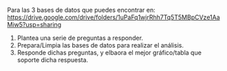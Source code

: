 Para las 3 bases de datos que puedes encontrar en: 
https://drive.google.com/drive/folders/1uPaFq1wjrRhh7Tq5T5MBpCVze1AaMiw5?usp=sharing


1) Plantea una serie de preguntas a responder. 
2) Prepara/Limpia las bases de datos para realizar el análisis.
3) Responde dichas preguntas, y elbaora el mejor gráfico/tabla que soporte dicha respuesta. 

